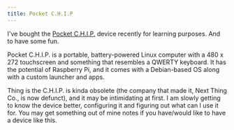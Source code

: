 ```yaml
---
title: Pocket C.H.I.P
---
```


I've bought the [Pocket C.H.I.P.](https://shop.pocketchip.co/collections/frontpage/products/pocket-c-h-i-p-new) device recently for learning purposes. And to have some fun.

Pocket C.H.I.P. is a portable, battery-powered Linux computer with a 480 x 272 touchscreen and something that resembles a QWERTY keyboard. It has the potential of Raspberry Pi, and it comes with a Debian-based OS along with a custom launcher and apps.

Thing is the C.H.I.P. is kinda obsolete (the company that made it, Next Thing Co., is now defunct), and it may be intimidating at first. I am slowly getting to know the device better, configuring it and figuring out what can I use it for. You may get something out of mine notes if you have/would like to have a device like this.
